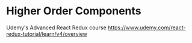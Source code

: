 # Higher Order Components
Udemy's Advanced React Redux course
https://www.udemy.com/react-redux-tutorial/learn/v4/overview
